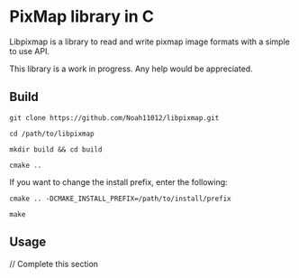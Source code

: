 # PixMap library in C
Libpixmap is a library to read and write pixmap image formats with a simple to use API.

This library is a work in progress. Any help would be appreciated.

## Build

`git clone https://github.com/Noah11012/libpixmap.git`

`cd /path/to/libpixmap`

`mkdir build && cd build`

`cmake ..`

If you want to change the install prefix, enter the following:

`cmake .. -DCMAKE_INSTALL_PREFIX=/path/to/install/prefix`

`make`

## Usage

// Complete this section